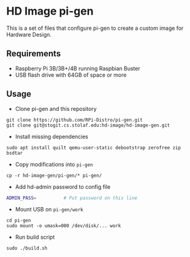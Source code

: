 # HD Image pi-gen
This is a set of files that configure pi-gen to create a custom image for Hardware Design.


## Requirements
- Raspberry Pi 3B/3B+/4B running Raspbian Buster
- USB flash drive with 64GB of space or more


## Usage
- Clone pi-gen and this repository
```
git clone https://github.com/RPi-Distro/pi-gen.git
git clone git@stogit.cs.stolaf.edu:hd-image/hd-image-gen.git
```

- Install missing dependencies
```
sudo apt install quilt qemu-user-static debootstrap zerofree zip bsdtar
```

- Copy modifications into `pi-gen`
```
cp -r hd-image-gen/pi-gen/* pi-gen/
```

- Add hd-admin password to config file
```bash
ADMIN_PASS=          # Put password on this line
```

- Mount USB on `pi-gen/work`
```
cd pi-gen
sudo mount -o umask=000 /dev/disk/... work
```

- Run build script
```
sudo ./build.sh
```
